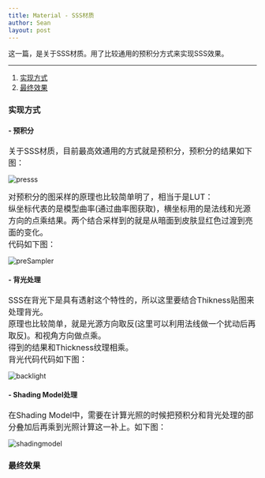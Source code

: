 ```yaml
---
title: Material - SSS材质
author: Sean
layout: post
---
```

这一篇，是关于SSS材质。用了比较通用的预积分方式来实现SSS效果。

****



1. [实现方式](#实现方式)
2. [最终效果](#最终效果)

### 实现方式
#### - 预积分
<font size="3">
  关于SSS材质，目前最高效通用的方式就是预积分，预积分的结果如下图：
</font>

  ![presss](https://user-images.githubusercontent.com/106949238/175059430-e150cf10-cc81-49bf-8861-81bdfc468db9.png)
  
<font size="3">
    对预积分的图采样的原理也比较简单明了，相当于是LUT：<br>
    纵坐标代表的是模型曲率(通过曲率图获取)，横坐标用的是法线和光源方向的点乘结果。两个结合采样到的就是从暗面到皮肤显红色过渡到亮面的变化。<br>
    代码如下图：<br>
</font>

  ![preSampler](https://user-images.githubusercontent.com/106949238/175062992-932ddb04-e045-4e69-9ea8-92ed9a0c240e.png)

#### - 背光处理
<font size="3">
  SSS在背光下是具有透射这个特性的，所以这里要结合Thikness贴图来处理背光。<br>
  原理也比较简单，就是光源方向取反(这里可以利用法线做一个扰动后再取反)。和视角方向做点乘。<br>
  得到的结果和Thickness纹理相乘。<br>
  背光代码代码如下图：<br>
</font>

  ![backlight](https://user-images.githubusercontent.com/106949238/175064074-7e15dafe-8167-4255-b8e7-cf4a9f66516d.png)

#### - Shading Model处理
<font size="3">
  在Shading Model中，需要在计算光照的时候把预积分和背光处理的部分叠加后再乘到光照计算这一补上。如下图：<br>
</font>

  ![shadingmodel](https://user-images.githubusercontent.com/106949238/175064903-f2df791f-ec38-4172-a994-00a9fd904251.png)

### 最终效果

<html>
  <script src="https://cdn.jsdelivr.net/npm/before-after-slider@1.0.0/dist/slider.bundle.js"></script>
</html>

<div id="Slider-Front" align="left"></div>
<script>
  new SliderBar({
    el: '#Slider-Front',            // The container, required
    beforeImg: '/assets/images/sss/front.jpg',  // before image, required
    afterImg: '/assets/images/sss/front-sss.jpg',    // after image, required
    width: "430px",               // slide-wrap width, default 100%
    height: "550px",            // slide-wrap height, default image-height
    line: true,                 // Dividing line, default true
    lineColor: "rgba(255,255,255,0.5)" // Dividing line color, default rgba(0,0,0,0.5)
  });
</script>
<br>
<div id="Slider-Back" align="left"></div>
<script>
  new SliderBar({
    el: '#Slider-Back',            // The container, required
    beforeImg: '/assets/images/sss/back.jpg',  // before image, required
    afterImg: '/assets/images/sss/back-sss.jpg',    // after image, required
    width: "430px",               // slide-wrap width, default 100%
    height: "550px",            // slide-wrap height, default image-height
    line: true,                 // Dividing line, default true
    lineColor: "rgba(255,255,255,0.5)" // Dividing line color, default rgba(0,0,0,0.5)
  });
</script>

